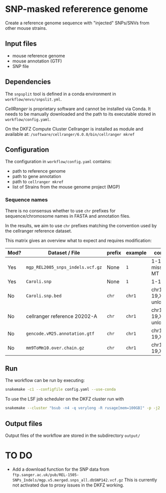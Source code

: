 # SNP-masked refererence genome

Create a reference genome sequence with "injected" SNPs/SNVs from other mouse strains.


## Input files

- mouse reference genome
- mouse annotation (GTF)
- SNP file

## Dependencies

The `snpsplit` tool is defined in a conda environment in `workflow/envs/snpslit.yml`.

*CellRanger* is proprietary software and cannot be installed via Conda. It needs to be manually downloaded and the path
to its executable stored in `workflow/config.yaml`.

On the DKFZ Compute Cluster Cellranger is installed as module and available at:
`/software/cellranger/6.0.0/bin/cellranger mkref`

## Configuration

The configuration in `workflow/config.yaml` contains:

- path to reference genome
- path to gene annotation
- path to `cellranger mkref`
- list of Strains from the mouse genome project (MGP)

### Sequence names

There is no consensus whether to use `chr` prefixes for sequence/chromosome names in 
FASTA and annotation files. 

In the results, we aim to use `chr` prefixes matching the convention used by the cellranger 
reference dataset. 

This matrix gives an overview what to expect and requires modification:

| Mod? | Dataset / File                    | prefix | example | contents                  |
|----- |-----------------------------------|--------|---------|--------------------------|
| Yes  | `mgp_REL2005_snps_indels.vcf.gz`  | None   | `1`     | 1-19,X missing: Y, MT |
| Yes  | `Caroli.snp`                      | None   | `1`     | 1-19
| No   | `Caroli.snp.bed`                  | `chr`  | `chr1`  | chr1-19,X,Y,M  + unlocalized | 
| No   | cellranger reference 20202-A      | `chr`  | `chr1`  | chr1-19,X,Y,M  + unlocalized | 
| No   | `gencode.vM25.annotation.gtf `    | `chr`  | `chr1`  | chr1-19,X,Y,M  |
| No   | `mm9ToMm10.over.chain.gz`         | `chr`  | `chr1`  | chr1-19,X,Y,M  |



## Run

The workflow can be run by executing:

```bash
snakemake -c1 --configfile config.yaml --use-conda
```

To use the LSF job scheduler on the DKFZ cluster run with

```bash
snakemake --cluster "bsub -n4 -q verylong -R rusage[mem=100GB]" -p -j2 -c4 --configfile config.yaml --use-conda
```

## Output files

Output files of the workflow are stored in the subdirectory `output/`

# TO DO

- Add a download function for the SNP data
  from `ftp.sanger.ac.uk/pub/REL-1505-SNPs_Indels/mgp.v5.merged.snps_all.dbSNP142.vcf.gz`
  This is currently not activated due to proxy issues in the DKFZ working.
